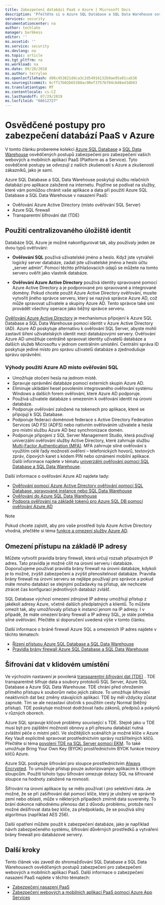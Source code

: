 ```yaml
---
title: Zabezpečení databází PaaS v Azure | Microsoft Docs
description: 'Přečtěte si o Azure SQL Database a SQL Data Warehouse osvědčených postupech zabezpečení pro zabezpečení webových a mobilních aplikací PaaS. '
services: security
documentationcenter: na
author: techlake
manager: barbkess
editor: ''
ms.assetid: ''
ms.service: security
ms.devlang: na
ms.topic: article
ms.tgt_pltfrm: na
ms.workload: na
ms.date: 09/28/2018
ms.author: terrylan
ms.openlocfilehash: d96c453821ddca3c2d54916132b9ae95a01ca536
ms.sourcegitcommit: 6cff17b02b65388ac90ef3757bf04c6d8ed3db03
ms.translationtype: MT
ms.contentlocale: cs-CZ
ms.lasthandoff: 07/29/2019
ms.locfileid: "68612727"
---
```

# <a name="best-practices-for-securing-paas-databases-in-azure"></a>Osvědčené postupy pro zabezpečení databází PaaS v Azure

V tomto článku probereme kolekci [Azure SQL Database](../../sql-database/sql-database-technical-overview.md) a [SQL Data Warehouse](../../sql-data-warehouse/sql-data-warehouse-overview-what-is.md) osvědčených postupů zabezpečení pro zabezpečení vašich webových a mobilních aplikací PaaS (Platform as a Service). Tyto osvědčené postupy se odvozují z našich zkušeností s Azure a zkušeností zákazníků, jako je sami.

Azure SQL Database a SQL Data Warehouse poskytují službu relačních databází pro aplikace založené na internetu. Pojďme se podívat na služby, které vám pomůžou chránit vaše aplikace a data při použití Azure SQL Database a SQL Data Warehouse v nasazení PaaS:

- Ověřování Azure Active Directory (místo ověřování SQL Server)
- Azure SQL firewall
- Transparentní šifrování dat (TDE)

## <a name="use-a-centralized-identity-repository"></a>Použití centralizovaného úložiště identit
Databáze SQL Azure je možné nakonfigurovat tak, aby používaly jeden ze dvou typů ověřování:

- **Ověřování SQL** používá uživatelské jméno a heslo. Když jste vytvářeli logický server databáze, zadali jste uživatelské jméno a heslo účtu „server admin“. Pomocí těchto přihlašovacích údajů se můžete na tomto serveru ověřit jako vlastník databáze.

- **Ověřování Azure Active Directory** používá identity spravované pomocí Azure Active Directory a je podporované pro spravované a integrované domény. Pokud chcete použít Azure Active Directory ověřování, musíte vytvořit jiného správce serveru, který se nazývá správce Azure AD, což může spravovat uživatele a skupiny Azure AD. Tento správce také smí provádět všechny operace jako běžný správce serveru.

[Ověřování Azure Active Directory](../../active-directory/develop/authentication-scenarios.md) je mechanismus připojení k Azure SQL Database a SQL Data Warehouse pomocí identit v Azure Active Directory (AD). Azure AD poskytuje alternativu k ověřování SQL Server, abyste mohli zastavit šíření uživatelských identit mezi databázovými servery. Ověřování Azure AD umožňuje centrálně spravovat identity uživatelů databáze a dalších služeb Microsoftu v jednom centrálním umístění. Centrální správa ID poskytuje jediné místo pro správu uživatelů databáze a zjednodušuje správu oprávnění.  

### <a name="benefits-of-using-azure-ad-instead-of-sql-authentication"></a>Výhody použití Azure AD místo ověřování SQL
- Umožňuje otočení hesla na jednom místě.
- Spravuje oprávnění databáze pomocí externích skupin Azure AD.
- Eliminuje ukládání hesel povolením integrovaného ověřování systému Windows a dalších forem ověřování, které Azure AD podporuje.
- Používá uživatele databáze s omezením k ověřování identit na úrovni databáze.
- Podporuje ověřování založené na tokenech pro aplikace, které se připojují k SQL Database.
- Podporuje federaci doménové federace s Active Directory Federation Services (AD FS) (ADFS) nebo nativním ověřováním uživatele a hesla pro místní službu Azure AD bez synchronizace domén.
- Podporuje připojení z SQL Server Management Studio, která používají univerzální ověřování služby Active Directory, které zahrnuje službu [Multi-Factor Authentication (MFA)](/azure/active-directory/authentication/multi-factor-authentication). MFA zahrnuje silné ověřování s využitím celé řady možností ověření – telefonických hovorů, textových zpráv, čipových karet s kódem PIN nebo oznámení mobilní aplikace. Další informace najdete v tématu [univerzální ověřování pomocí SQL Database a SQL Data Warehouse](../../sql-database/sql-database-ssms-mfa-authentication.md).

Další informace o ověřování Azure AD najdete tady:

- [Ověřování pomocí Azure Active Directory ověřování pomocí SQL Database, spravované instance nebo SQL Data Warehouse](../../sql-database/sql-database-aad-authentication.md)
- [Ověřování do Azure SQL Data Warehouse](../../sql-data-warehouse/sql-data-warehouse-authentication.md)
- [Podpora ověřování na základě tokenů pro Azure SQL DB pomocí ověřování Azure AD](../../sql-database/sql-database-aad-authentication.md)

> [!NOTE]
> Pokud chcete zajistit, aby pro vaše prostředí byla Azure Active Directory vhodná, přečtěte si téma [funkce a omezení služby Azure AD](../../sql-database/sql-database-aad-authentication.md#azure-ad-features-and-limitations).
>
>

## <a name="restrict-access-based-on-ip-address"></a>Omezení přístupu na základě IP adresy
Můžete vytvořit pravidla brány firewall, která určují rozsah přípustných IP adres. Tato pravidla je možné cílit na úrovni serveru i databáze. Doporučujeme používat pravidla brány firewall na úrovni databáze, kdykoli je to možné, zvýšit zabezpečení a zvýšit přenositelnost databáze. Pravidla brány firewall na úrovni serveru se nejlépe používají pro správce a pokud máte mnoho databází se stejnými požadavky na přístup, ale nechcete ztrácet čas konfigurací jednotlivých databází zvlášť.

SQL Database výchozí omezení zdrojové IP adresy umožňují přístup z jakékoli adresy Azure, včetně dalších předplatných a klientů. To můžete omezit tak, aby umožňovaly přístup k instanci jenom na IP adresy. I v případě, že máte omezení brány firewall a IP adresy SQL, je stále potřeba silné ověřování. Přečtěte si doporučení uvedená výše v tomto článku.

Další informace o bráně firewall Azure SQL a omezeních IP adres najdete v těchto tématech:

- [Řízení přístupu Azure SQL Database a SQL Data Warehouse](../../sql-database/sql-database-control-access.md)
- [Pravidla brány firewall Azure SQL Database a SQL Data Warehouse](../../sql-database/sql-database-firewall-configure.md)


## <a name="encrypt-data-at-rest"></a>Šifrování dat v klidovém umístění
Ve výchozím nastavení je povolená [transparentní šifrování dat (TDE)](/sql/relational-databases/security/encryption/transparent-data-encryption) . TDE transparentně šifruje data a soubory protokolů SQL Server, Azure SQL Database a Azure SQL Data Warehouse. TDE chrání před ohrožením přímého přístupu k souborům nebo jejich záloze. To umožňuje šifrování neaktivních dat bez změny stávajících aplikací. TDE by měl vždycky zůstat zapnuté. Tím se ale nezastaví útočník s použitím cesty Normal (běžný přístup). TDE poskytuje možnost dodržovat řadu zákonů, předpisů a pokynů v různých oborech.

Azure SQL spravuje klíčové problémy související s TDE. Stejně jako u TDE musí být pro zajištění možnosti obnovy a při přesunu databází nutná zvláštní péče o místní péči. Ve složitějších scénářích je možné klíče v Azure Key Vault explicitně spravovat prostřednictvím správy rozšiřitelných klíčů. Přečtěte si téma [povolení TDE na SQL Server pomocí EKM](/sql/relational-databases/security/encryption/enable-tde-on-sql-server-using-ekm). To také umožňuje Bring Your Own Key (BYOK) prostřednictvím BYOK funkce trezory klíčů Azure.

Azure SQL poskytuje šifrování pro sloupce prostřednictvím [Always Encrypted](/sql/relational-databases/security/encryption/always-encrypted-database-engine). To umožňuje přístup pouze autorizovaným aplikacím k citlivým sloupcům. Použití tohoto typu šifrování omezuje dotazy SQL na šifrované sloupce na hodnoty založené na rovnosti.

Šifrování na úrovni aplikace by se mělo používat i pro selektivní data. Je možné, že se při zašifrování dat pomocí klíče, který je uložený ve správné zemi nebo oblasti, může v některých případech zmírnit data suverenity. To brání dokonce náhodnému přenosu dat z důvodu problému, protože není možné dešifrovat data bez klíče, za předpokladu, že se používá silný algoritmus (například AES 256).

Další opatření můžete použít k zabezpečení databáze, jako je například návrh zabezpečeného systému, šifrování důvěrných prostředků a vytváření brány firewall pro databázové servery.

## <a name="next-steps"></a>Další kroky
Tento článek vás zavedl do shromažďování SQL Database a SQL Data Warehousech osvědčených postupů zabezpečení pro zabezpečení webových a mobilních aplikací PaaS. Další informace o zabezpečení nasazení PaaS najdete v těchto tématech:

- [Zabezpečení nasazení PaaS](paas-deployments.md)
- [Zabezpečení webových a mobilních aplikací PaaS pomocí Azure App Services](paas-applications-using-app-services.md)
